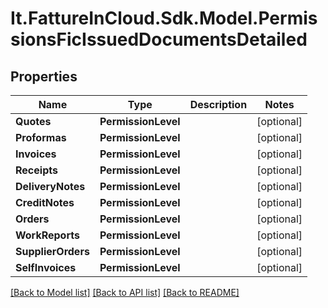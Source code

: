 # It.FattureInCloud.Sdk.Model.PermissionsFicIssuedDocumentsDetailed

## Properties

Name | Type | Description | Notes
------------ | ------------- | ------------- | -------------
**Quotes** | **PermissionLevel** |  | [optional] 
**Proformas** | **PermissionLevel** |  | [optional] 
**Invoices** | **PermissionLevel** |  | [optional] 
**Receipts** | **PermissionLevel** |  | [optional] 
**DeliveryNotes** | **PermissionLevel** |  | [optional] 
**CreditNotes** | **PermissionLevel** |  | [optional] 
**Orders** | **PermissionLevel** |  | [optional] 
**WorkReports** | **PermissionLevel** |  | [optional] 
**SupplierOrders** | **PermissionLevel** |  | [optional] 
**SelfInvoices** | **PermissionLevel** |  | [optional] 

[[Back to Model list]](../README.md#documentation-for-models) [[Back to API list]](../README.md#documentation-for-api-endpoints) [[Back to README]](../README.md)

